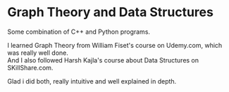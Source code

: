 # Graph Theory and Data Structures

Some combination of C++ and Python programs.

I learned Graph Theory from William Fiset's course on Udemy.com, which was really well done.<br>
And I also followed Harsh Kajla's course about Data Structures on SKillShare.com.

Glad i did both, really intuitive and well explained in depth.


